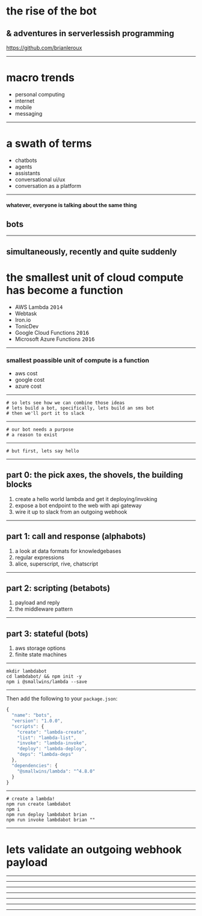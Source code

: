 
# the rise of the bot
## &amp; adventures in serverlessish programming

https://github.com/brianleroux

---

# macro trends

- personal computing
- internet
- mobile
- messaging

---

# a swath of terms

- chatbots
- agents
- assistants
- conversational ui/ux
- conversation as a platform

---

#### whatever, everyone is talking about the same thing

## bots

---
    
## simultaneously, recently and quite suddenly
# the smallest unit of cloud compute has become a function

- AWS Lambda <kbd>2014</kbd>
- Webtask
- Iron.io
- TonicDev
- Google Cloud Functions <kbd>2016</kbd>
- Microsoft Azure Functions <kbd>2016</kbd>

---

### smallest poassible unit of compute is a function

- aws cost
- google cost
- azure cost

---

    # so lets see how we can combine those ideas
    # lets build a bot, specifically, lets build an sms bot
    # then we'll port it to slack

---

    # our bot needs a purpose
    # a reason to exist

---

    # but first, lets say hello

---

   ## part 0: the pick axes, the shovels, the building blocks

   1. create a hello world lambda and get it deploying/invoking
   2. expose a bot endpoint to the web with api gateway
   3. wire it up to slack from an outgoing webhook

---    

   ## part 1: call and response (alphabots)

   1. a look at data formats for knowledgebases
   2. regular expressions
   3. alice, superscript, rive, chatscript

---

  ## part 2: scripting (betabots)

  1. payload and reply
  2. the middleware pattern

---
 
 ## part 3: stateful (bots)

 1. aws storage options
 2. finite state machines

---

    mkdir lambdabot
    cd lambdabot/ && npm init -y
    npm i @smallwins/lambda --save

---

Then add the following to your `package.json`:

```javascript
{
  "name": "bots",
  "version": "1.0.0",
  "scripts": {
    "create": "lambda-create",
    "list": "lambda-list",
    "invoke": "lambda-invoke",
    "deploy": "lambda-deploy",
    "deps": "lambda-deps"
  },
  "dependencies": {
    "@smallwins/lambda": "^4.8.0"
  }
}
```

---

    # create a lambda!
    npm run create lambdabot
    npm i
    npm run deploy lambdabot brian
    npm run invoke lambdabot brian ""

---

# lets validate an outgoing webhook payload

<script src="https://gist.github.com/brianleroux/da469ce9ef1cb1723b3cd25ad715fb9f.js"></script>

---
---
---
---
---
---
---
